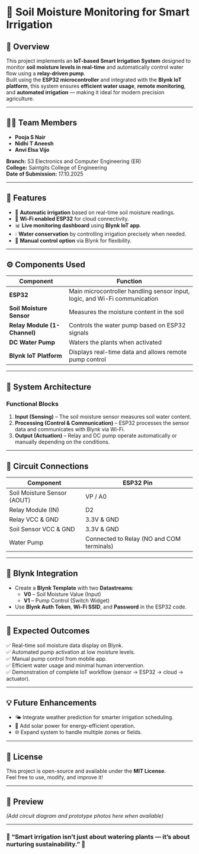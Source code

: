 # 🌱 Soil Moisture Monitoring for Smart Irrigation

## 📘 Overview
This project implements an **IoT-based Smart Irrigation System** designed to monitor **soil moisture levels in real-time** and automatically control water flow using a **relay-driven pump**.  
Built using the **ESP32 microcontroller** and integrated with the **Blynk IoT platform**, this system ensures **efficient water usage**, **remote monitoring**, and **automated irrigation** — making it ideal for modern precision agriculture.

---

## 👩‍💻 Team Members
- **Pooja S Nair**
- **Nidhi T Aneesh**
- **Anvi Elsa Vijo**

**Branch:** S3 Electronics and Computer Engineering (ER)  
**College:** Saintgits College of Engineering  
**Date of Submission:** 17.10.2025

---

## 🚀 Features
- 🌾 **Automatic irrigation** based on real-time soil moisture readings.  
- 📶 **Wi-Fi enabled ESP32** for cloud connectivity.  
- 📊 **Live monitoring dashboard** using **Blynk IoT app**.  
- 💧 **Water conservation** by controlling irrigation precisely when needed.  
- 📱 **Manual control option** via Blynk for flexibility.

---

## ⚙️ Components Used
| Component | Function |
|------------|-----------|
| **ESP32** | Main microcontroller handling sensor input, logic, and Wi-Fi communication |
| **Soil Moisture Sensor** | Measures the moisture content in the soil |
| **Relay Module (1-Channel)** | Controls the water pump based on ESP32 signals |
| **DC Water Pump** | Waters the plants when activated |
| **Blynk IoT Platform** | Displays real-time data and allows remote pump control |

---

## 🧩 System Architecture
### Functional Blocks
1. **Input (Sensing)** – The soil moisture sensor measures soil water content.  
2. **Processing (Control & Communication)** – ESP32 processes the sensor data and communicates with Blynk via Wi-Fi.  
3. **Output (Actuation)** – Relay and DC pump operate automatically or manually depending on the conditions.

---

## 🔌 Circuit Connections
| Component | ESP32 Pin |
|------------|------------|
| Soil Moisture Sensor (AOUT) | VP / A0 |
| Relay Module (IN) | D2 |
| Relay VCC & GND | 3.3V & GND |
| Soil Sensor VCC & GND | 3.3V & GND |
| Water Pump | Connected to Relay (NO and COM terminals) |

---

## 📲 Blynk Integration
- Create a **Blynk Template** with two **Datastreams**:
  - **V0** – Soil Moisture Value (Input)
  - **V1** – Pump Control (Switch Widget)
- Use **Blynk Auth Token**, **Wi-Fi SSID**, and **Password** in the ESP32 code.

---

## 🧠 Expected Outcomes
✅ Real-time soil moisture data display on Blynk.  
✅ Automated pump activation at low moisture levels.  
✅ Manual pump control from mobile app.  
✅ Efficient water usage and minimal human intervention.  
✅ Demonstration of complete IoT workflow (sensor → ESP32 → cloud → actuator).

---

## 💡 Future Enhancements
- 🌤️ Integrate weather prediction for smarter irrigation scheduling.  
- 🔋 Add solar power for energy-efficient operation.  
- 🌐 Expand system to handle multiple zones or fields.

---

## 🧾 License
This project is open-source and available under the **MIT License**.  
Feel free to use, modify, and improve it!

---

## 📸 Preview
*(Add circuit diagram and prototype photos here when available)*

---

### 🌿 “Smart irrigation isn’t just about watering plants — it’s about nurturing sustainability.” 🌿
